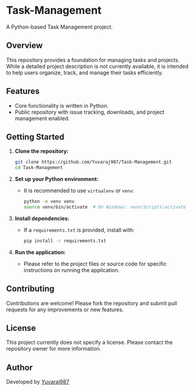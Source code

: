 # Task-Management

A Python-based Task Management project.

## Overview

This repository provides a foundation for managing tasks and projects. While a detailed project description is not currently available, it is intended to help users organize, track, and manage their tasks efficiently.

## Features

- Core functionality is written in Python.
- Public repository with issue tracking, downloads, and project management enabled.

## Getting Started

1. **Clone the repository:**
   ```bash
   git clone https://github.com/Yuvaraj987/Task-Management.git
   cd Task-Management
   ```

2. **Set up your Python environment:**
   - It is recommended to use `virtualenv` or `venv`:
     ```bash
     python -m venv venv
     source venv/bin/activate  # On Windows: venv\Scripts\activate
     ```

3. **Install dependencies:**
   - If a `requirements.txt` is provided, install with:
     ```bash
     pip install -r requirements.txt
     ```

4. **Run the application:**
   - Please refer to the project files or source code for specific instructions on running the application.

## Contributing

Contributions are welcome! Please fork the repository and submit pull requests for any improvements or new features.

## License

This project currently does not specify a license. Please contact the repository owner for more information.

## Author

Developed by [Yuvaraj987](https://github.com/Yuvaraj987)
